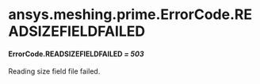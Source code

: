 <a id="ansys-meshing-prime-errorcode-readsizefieldfailed"></a>

# ansys.meshing.prime.ErrorCode.READSIZEFIELDFAILED

<a id="ansys.meshing.prime.ErrorCode.READSIZEFIELDFAILED"></a>

#### ErrorCode.READSIZEFIELDFAILED *= 503*

Reading size field file failed.

<!-- !! processed by numpydoc !! -->
